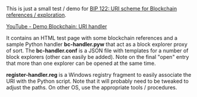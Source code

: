 This is just a small test / demo for [BIP 122: URI scheme for Blockchain references / exploration](https://github.com/bitcoin/bips/blob/master/bip-0122.mediawiki).

[YouTube - Demo Blockchain: URI handler](https://www.youtube.com/watch?v=7wwVnQn7rj8)

It contains an HTML test page with some blockchain references and a sample Python handler **bc-handler.pyw** that act as a block explorer proxy of sort. The **bc-handler.conf** is a JSON file with templates for a number of block explorers (other can easily be added). Note on the final "open" entry that more than one explorer can be opened at the same time.

**register-handler.reg** is a Windows registry fragment to easily associate the URI with the Python script. Note that it will probably need to be tweaked to adjust the paths. On other OS, use the appropriate tools / procedures.
